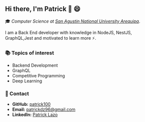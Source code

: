 ## Hi there, I'm Patrick 👋 😄 

🎓 _Computer Science at [San Agustin National University Arequipa](https://www.unsa.edu.pe/en/)_.

I am a Back End developer with knowledge in NodeJS, NestJS, GraphQL,Jest and motivated to learn more ⚡.

<!--
![patrick's github stats](https://github-readme-stats.vercel.app/api?username=patrick100&show_icons=true)

### 💻 Programming 
![Top Langs](https://github-readme-stats.vercel.app/api/top-langs/?username=patrick100&hide=c)
-->

### 📚 Topics of interest 
- Backend Development 
- GraphQL
- Competitive Programming 
- Deep Learning 


### 📨 Contact
- **GitHub:** [patrick100](https://github.com/patrick100)
- **Email:** [patrickdz96@gmail.com](mailto:patrickdz96@gmail.com)
- **LinkedIn:** [Patrick Lazo](https://www.linkedin.com/in/patrick-lazo/)

<!--
**patrick100/patrick100** is a ✨ _special_ ✨ repository because its `README.md` (this file) appears on your GitHub profile.

Here are some ideas to get you started:

- 🔭 I’m currently working on ...
- 🌱 I’m currently learning ...
- 👯 I’m looking to collaborate on ...
- 🤔 I’m looking for help with ...
- 💬 Ask me about ...
- 📫 How to reach me: ...
- 😄 Pronouns: ...
- ⚡ Fun fact: ...
-->

